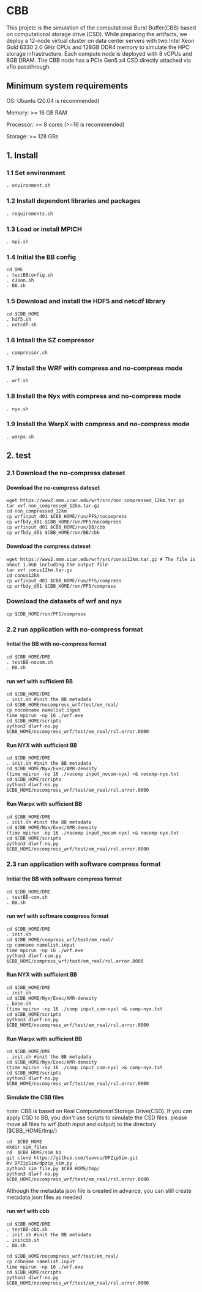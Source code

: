 # CBB
This projetc is the simulation of the computational Burst Buffer(CBB) based on computational storage drive (CSD).
While preparing the artifacts, we deploy a 12-node virtual cluster on data center servers with two Intel Xeon Gold 6330 2.0 GHz CPUs and 128GB DDR4 memory to simulate the HPC storage infrastructure. Each compute node is deployed with 8 vCPUs and 8GB DRAM. The CBB node has a PCIe Gen5 x4 CSD directly attached via vfio passthrough. 

## Minimum system requirements
OS: Ubuntu (20.04 is recommended)

Memory: >= 16 GB RAM

Processor: >= 8 cores (>=16 is recommended)

Storage: >= 128 GBs

## 1. Install

### 1.1 Set environment

```
. environment.sh
```

### 1.2 Install dependent libraries and packages
```
. requirements.sh
```

### 1.3 Load or install MPICH

```
. mpi.sh
```

### 1.4 Initial the BB config
```
cd DME
. testBBconfig.sh 
. cJson.sh
. BB.sh
```

### 1.5 Download and install the HDF5 and netcdf library 

```
cd $CBB_HOME
. hdf5.sh
. netcdf.sh
```

### 1.6 Intsall the SZ compressor
```
. compressor.sh
```

### 1.7 Install the WRF with compress and no-compress mode

```
. wrf.sh
```

### 1.8 Install the Nyx with compress and no-compress mode

```
. nyx.sh
```

### 1.9 Install the WarpX with compress and no-compress mode

```
. warpx.sh
```

## 2. test
### 2.1 Download the no-compress dateset  
#### Download the no-compress dateset  
```
wget https://www2.mmm.ucar.edu/wrf/src/non_compressed_12km.tar.gz
tar xvf non_compressed_12km.tar.gz
cd non_compressed_12km
cp wrfinput_d01 $CBB_HOME/run/PFS/nocompress
cp wrfbdy_d01 $CBB_HOME/run/PFS/nocompress
cp wrfinput_d01 $CBB_HOME/run/BB/cbb
cp wrfbdy_d01 $CBB_HOME/run/BB/cbb
```
#### Download the compress dateset  
```
wget https://www2.mmm.ucar.edu/wrf/src/conus12km.tar.gz # The file is about 1.8GB including the output file
tar xvf conus12km.tar.gz
cd conus12km
cp wrfinput_d01 $CBB_HOME/run/PFS/compress
cp wrfbdy_d01 $CBB_HOME/run/PFS/compress
```
### Download the datasets of wrf and nyx
```
cp $CBB_HOME/run/PFS/compress
```

### 2.2 run application with no-compress format
#### Initial the BB with no-compress format
```
cd $CBB_HOME/DME
. testBB-nocom.sh
. BB.sh
```
#### run wrf with sufficient BB
```
cd $CBB_HOME/DME
. init.sh #init the BB metadata
cd $CBB_HOME/nocompress_wrf/test/em_real/
cp nocomname namelist.input
time mpirun -np 16 ./wrf.exe
cd $CBB_HOME/scripts
python3 dlwrf-no.py $CBB_HOME/nocompress_wrf/test/em_real/rsl.error.0000
```
#### Run NYX with sufficient BB
```
cd $CBB_HOME/DME
. init.sh #init the BB metadata
cd $CBB_HOME/Nyx/Exec/AMR-density
(time mpirun -np 16 ./nocomp input_nocom-nyx) >& nocomp-nyx.txt
cd $CBB_HOME/scripts
python3 dlwrf-no.py $CBB_HOME/nocompress_wrf/test/em_real/rsl.error.0000
```
#### Run Warpx with sufficient BB
```
cd $CBB_HOME/DME
. init.sh #init the BB metadata
cd $CBB_HOME/Nyx/Exec/AMR-density
(time mpirun -np 16 ./nocomp input_nocom-nyx) >& nocomp-nyx.txt
cd $CBB_HOME/scripts
python3 dlwrf-no.py $CBB_HOME/nocompress_wrf/test/em_real/rsl.error.0000
```
### 2.3 run application with software compress format
#### Initial the BB with software compress format
```
cd $CBB_HOME/DME
. testBB-com.sh
. BB.sh
```

#### run wrf with software compress format
```
cd $CBB_HOME/DME
. init.sh
cd $CBB_HOME/compress_wrf/test/em_real/
cp comname namelist.input
time mpirun -np 16 ./wrf.exe
python3 dlwrf-com.py $CBB_HOME/compress_wrf/test/em_real/rsl.error.0000
```

#### Run NYX with sufficient BB
```
cd $CBB_HOME/DME
. init.sh 
cd $CBB_HOME/Nyx/Exec/AMR-density
. base.sh
(time mpirun -np 16 ./comp input_com-nyx) >& comp-nyx.txt
cd $CBB_HOME/scripts
python3 dlwrf-no.py $CBB_HOME/nocompress_wrf/test/em_real/rsl.error.0000
```
#### Run Warpx with sufficient BB
```
cd $CBB_HOME/DME
. init.sh #init the BB metadata
cd $CBB_HOME/Nyx/Exec/AMR-density
(time mpirun -np 16 ./comp input_com-nyx) >& comp-nyx.txt
cd $CBB_HOME/scripts
python3 dlwrf-no.py $CBB_HOME/nocompress_wrf/test/em_real/rsl.error.0000
```

#### Simulate the CBB files
note: CBB is based on Real Computational Storage Drive(CSD). If you can apply CSD to BB, you don't use scripts to simulate the CSD files. 
please move all files fo wrf (both input and output) to the directory ($CBB_HOME/tmp/) 
```
cd  $CBB_HOME
mkdir sim_files
cd  $CBB_HOME/sim_bb
git clone https://github.com/taovcu/DPZipSim.git
mv DPZipSim/dpzip_sim.py . 
python3 sim_file.py $CBB_HOME/tmp/
python3 dlwrf-no.py $CBB_HOME/nocompress_wrf/test/em_real/rsl.error.0000
```
Although the metadata json file is created in advance, you can still create metadata json files as needed

#### run wrf with cbb
```
cd $CBB_HOME/DME
. testBB-cbb.sh
. init.sh #init the BB metadata
. initcbb.sh
. BB.sh

cd $CBB_HOME/nocompress_wrf/test/em_real/
cp cbbname namelist.input
time mpirun -np 16 ./wrf.exe
cd $CBB_HOME/scripts
python3 dlwrf-no.py $CBB_HOME/nocompress_wrf/test/em_real/rsl.error.0000
```


